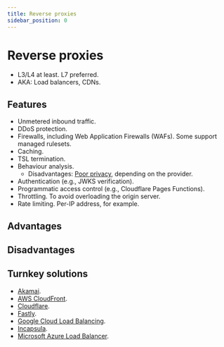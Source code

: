 ```yaml
---
title: Reverse proxies
sidebar_position: 0
---
```


# Reverse proxies

- L3/L4 at least. L7 preferred.
- AKA: Load balancers, CDNs.

## Features

- Unmetered inbound traffic.
- DDoS protection.
- Firewalls, including Web Application Firewalls (WAFs). Some support managed rulesets.
- Caching.
- TSL termination.
- Behaviour analysis.
  - Disadvantages: [Poor privacy](https://www.fastcompany.com/90369697/googles-new-recaptcha-has-a-dark-side), depending on the provider.
- Authentication (e.g., JWKS verification).
- Programmatic access control (e.g., Cloudflare Pages Functions).
- Throttling. To avoid overloading the origin server.
- Rate limiting. Per-IP address, for example.

## Advantages

## Disadvantages

## Turnkey solutions

- [Akamai](https://www.akamai.com/).
- [AWS CloudFront](https://aws.amazon.com/cloudfront/).
- [Cloudflare](https://www.cloudflare.com/).
- [Fastly](https://www.fastly.com/).
- [Google Cloud Load Balancing](https://cloud.google.com/load-balancing/).
- [Incapsula](https://www.incapsula.com/).
- [Microsoft Azure Load Balancer](https://learn.microsoft.com/en-us/azure/load-balancer/).
